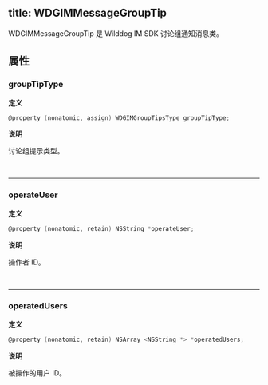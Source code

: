 title: WDGIMMessageGroupTip 
---
WDGIMMessageGroupTip 是 Wilddog IM SDK 讨论组通知消息类。

## 属性

### groupTipType

**定义**

```objectivec
@property (nonatomic, assign) WDGIMGroupTipsType groupTipType;
```

**说明**

讨论组提示类型。

</br>

------

### operateUser

**定义**

```objectivec
@property (nonatomic, retain) NSString *operateUser;
```

**说明**

操作者 ID。


</br>

------

### operatedUsers

**定义**

```objectivec
@property (nonatomic, retain) NSArray <NSString *> *operatedUsers;
```

**说明**

被操作的用户 ID。
